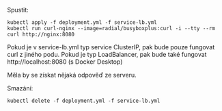 Spustit:

    kubectl apply -f deployment.yml -f service-lb.yml
    kubectl run curl-nginx --image=radial/busyboxplus:curl -i --tty --rm
    curl http://nginx:8080

Pokud je v service-lb.yml typ service ClusterIP, pak bude pouze fungovat curl z jiného podu. Pokud je typ LoadBalancer, pak bude také fungovat http://localhost:8080 (s Docker Desktop)

Měla by se získat nějaká odpověď ze serveru.


Smazání:

    kubectl delete -f deployment.yml -f service-lb.yml